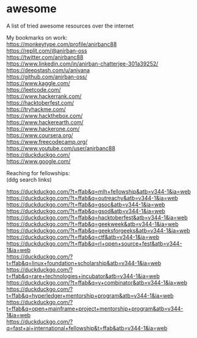 # awesome
A list of tried awesome resources over the internet
    
    
My bookmarks on work:     
https://monkeytype.com/profile/anirbanc88  
https://replit.com/@anirban-oss   
https://twitter.com/anirbanc88   
https://www.linkedin.com/in/anirban-chatterjee-301a39252/   
https://deepstash.com/u/anivana   
https://github.com/anirban-oss/     
https://www.kaggle.com/     
https://leetcode.com/     
https://www.hackerrank.com/     
https://hacktoberfest.com/      
https://tryhackme.com/      
https://www.hackthebox.com/     
https://www.hackerearth.com/      
https://www.hackerone.com/      
https://www.coursera.org/     
https://www.freecodecamp.org/     
https://www.youtube.com/user/anirbanc88     
https://duckduckgo.com/     
https://www.google.com/     


Reaching for fellowships:     
(ddg search links)      

https://duckduckgo.com/?t=ffab&q=mlh+fellowship&atb=v344-1&ia=web       
https://duckduckgo.com/?t=ffab&q=outreachy&atb=v344-1&ia=web      
https://duckduckgo.com/?t=ffab&q=gsoc&atb=v344-1&ia=web     
https://duckduckgo.com/?t=ffab&q=gsod&atb=v344-1&ia=web     
https://duckduckgo.com/?t=ffab&q=hacktoberfest&atb=v344-1&ia=web      
https://duckduckgo.com/?t=ffab&q=geekweek&atb=v344-1&ia=web       
https://duckduckgo.com/?t=ffab&q=geeksforgeeks&atb=v344-1&ia=web          
https://duckduckgo.com/?t=ffab&q=ctf&atb=v344-1&ia=web      
https://duckduckgo.com/?t=ffab&q=rl+open+source+fest&atb=v344-1&ia=web      
https://duckduckgo.com/?t=ffab&q=linux+foundation+scholarship&atb=v344-1&ia=web       
https://duckduckgo.com/?t=ffab&q=rare+technologies+incubator&atb=v344-1&ia=web        
https://duckduckgo.com/?t=ffab&q=y+combinator&atb=v344-1&ia=web       
https://duckduckgo.com/?t=ffab&q=hyperledger+mentorship+program&atb=v344-1&ia=web       
https://duckduckgo.com/?t=ffab&q=open+mainframe+project+mentorship+program&atb=v344-1&ia=web      
https://duckduckgo.com/?q=fast+ai+international+fellowship&t=ffab&atb=v344-1&ia=web     
